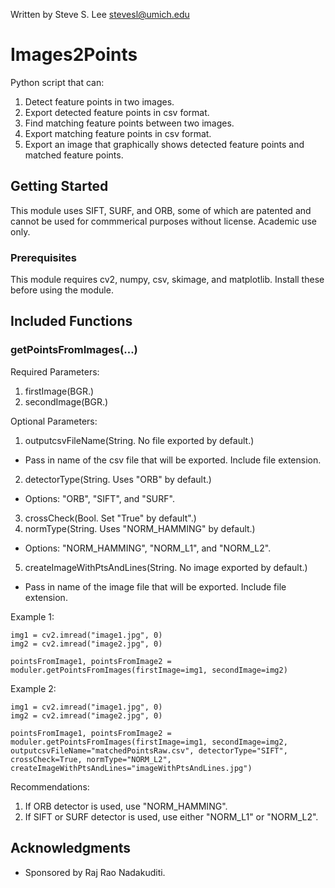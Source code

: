 Written by Steve S. Lee
stevesl@umich.edu
		
# Images2Points

Python script that can:
1) Detect feature points in two images.
2) Export detected feature points in csv format.
3) Find matching feature points between two images.
4) Export matching feature points in csv format.
5) Export an image that graphically shows detected feature points and matched feature points.

## Getting Started

This module uses SIFT, SURF, and ORB, some of which are patented and cannot be used for commmerical purposes without license. Academic use only.

### Prerequisites

This module requires cv2, numpy, csv, skimage, and matplotlib. Install these before using the module.


## Included Functions

### getPointsFromImages(...)

Required Parameters:
1) firstImage(BGR.)
2) secondImage(BGR.)

Optional Parameters:
1) outputcsvFileName(String. No file exported by default.)
* Pass in name of the csv file that will be exported. Include file extension.
2) detectorType(String. Uses "ORB" by default.)
* Options: "ORB", "SIFT", and "SURF".
3) crossCheck(Bool. Set "True" by default".)
4) normType(String. Uses "NORM_HAMMING" by default.)
* Options: "NORM_HAMMING", "NORM_L1", and "NORM_L2".
5) createImageWithPtsAndLines(String. No image exported by default.)
* Pass in name of the image file that will be exported. Include file extension.

Example 1:
```
img1 = cv2.imread("image1.jpg", 0)
img2 = cv2.imread("image2.jpg", 0)

pointsFromImage1, pointsFromImage2 = moduler.getPointsFromImages(firstImage=img1, secondImage=img2)
```

Example 2:
```
img1 = cv2.imread("image1.jpg", 0)
img2 = cv2.imread("image2.jpg", 0)

pointsFromImage1, pointsFromImage2 = moduler.getPointsFromImages(firstImage=img1, secondImage=img2, outputcsvFileName="matchedPointsRaw.csv", detectorType="SIFT", crossCheck=True, normType="NORM_L2", createImageWithPtsAndLines="imageWithPtsAndLines.jpg")
```

Recommendations:
1) If ORB detector is used, use "NORM_HAMMING".
2) If SIFT or SURF detector is used, use either "NORM_L1" or "NORM_L2".

## Acknowledgments

* Sponsored by Raj Rao Nadakuditi.
